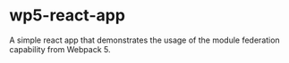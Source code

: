
# wp5-react-app
A simple react app that demonstrates the usage of the module federation capability from Webpack 5.
